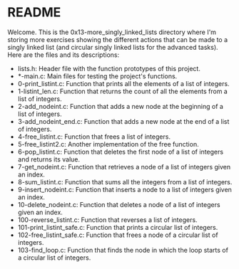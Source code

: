 # README

Welcome. This is the 0x13-more_singly_linked_lists directory where I'm storing more exercises showing the different actions that can be made to a singly linked list (and circular singly linked lists for the advanced tasks). Here are the files and its descriptions:

 - lists.h: Header file with the function prototypes of this project.
 - *-main.c: Main files for testing the project's functions.
 - 0-print_listint.c: Function that prints all the elements of a list of integers.
 - 1-listint_len.c: Function that returns the count of all the elements from a list of integers. 
 - 2-add_nodeint.c: Function that adds a new node at the beginning of a list of integers.
 - 3-add_nodeint_end.c: Function that adds a new node at the end of a list of integers.
 - 4-free_listint.c: Function that frees a list of integers.
 - 5-free_listint2.c: Another implementation of the free function.
 - 6-pop_listint.c: Function that deletes the first node of a list of integers and returns its value.
 - 7-get_nodeint.c: Function that retrieves a node of a list of integers given an index.
 - 8-sum_listint.c: Function that sums all the integers from a list of integers.
 - 9-insert_nodeint.c: Function that inserts a node to a list of integers given an index.
 - 10-delete_nodeint.c: Function that deletes a node of a list of integers given an index.
 - 100-reverse_listint.c: Function that reverses a list of integers.
 - 101-print_listint_safe.c: Function that prints a circular list of integers.
 - 102-free_listint_safe.c: Function that frees a node of a circular list of integers.
 - 103-find_loop.c: Function that finds the node in which the loop starts of a circular list of integers.